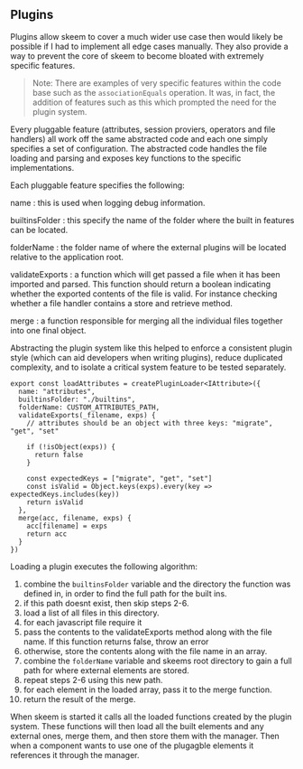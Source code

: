 ## Plugins

Plugins allow skeem to cover a much wider use case then would likely be possible if I had to implement all edge cases manually. They also provide a way to prevent the core of skeem to become bloated with extremely specific features.

> Note: There are examples of very specific features within the code base such as the `associationEquals` operation. It was, in fact, the addition of features such as this which prompted the need for the plugin system.

Every pluggable feature (attributes, session proviers, operators and file handlers) all work off the same abstracted code and each one simply specifies a set of configuration. The abstracted code handles the file loading and parsing and exposes key functions to the specific implementations.

Each pluggable feature specifies the following:

name
: this is used when logging debug information.

builtinsFolder
: this specify the name of the folder where the built in features can be located.

folderName
: the folder name of where the external plugins will be located relative to the application root.

validateExports
: a function which will get passed a file when it has been imported and parsed. This function should return a boolean indicating whether the exported contents of the file is valid. For instance checking whether a file handler contains a store and retrieve method.

merge
: a function responsible for merging all the individual files together into one final object.

Abstracting the plugin system like this helped to enforce a consistent plugin style (which can aid developers when writing plugins), reduce duplicated complexity, and to isolate a critical system feature to be tested separately.

```{.javascript caption="The code required to define the attribute plugin system"}
export const loadAttributes = createPluginLoader<IAttribute>({
  name: "attributes",
  builtinsFolder: "./builtins",
  folderName: CUSTOM_ATTRIBUTES_PATH,
  validateExports(_filename, exps) {
    // attributes should be an object with three keys: "migrate", "get", "set"

    if (!isObject(exps)) {
      return false
    }

    const expectedKeys = ["migrate", "get", "set"]
    const isValid = Object.keys(exps).every(key => expectedKeys.includes(key))
    return isValid
  },
  merge(acc, filename, exps) {
    acc[filename] = exps
    return acc
  }
})
```

Loading a plugin executes the following algorithm:

1. combine the `builtinsFolder` variable and the directory the function was defined in, in order to find the full path for the built ins.
2. if this path doesnt exist, then skip steps 2-6.
3. load a list of all files in this directory.
4. for each javascript file require it
5. pass the contents to the validateExports method along with the file name. If this function returns false, throw an error
6. otherwise, store the contents along with the file name in an array.
7. combine the `folderName` variable and skeems root directory to gain a full path for where external elements are stored.
8. repeat steps 2-6 using this new path.
9. for each element in the loaded array, pass it to the merge function.
10. return the result of the merge.

When skeem is started it calls all the loaded functions created by the plugin system. These functions will then load all the built elements and any external ones, merge them, and then store them with the manager. Then when a component wants to use one of the plugagble elements it references it through the manager.
